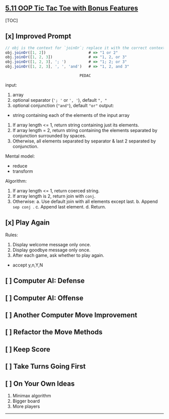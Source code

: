 ## [5.11 OOP Tic Tac Toe with Bonus Features](https://launchschool.com/lessons/93a83d87/assignments/9123ba93)

[TOC]

## [x] Improved Prompt

```javascript
// obj is the context for `joinOr`; replace it with the correct context.
obj.joinOr([1, 2])                   # => "1 or 2"
obj.joinOr([1, 2, 3])                # => "1, 2, or 3"
obj.joinOr([1, 2, 3], '; ')          # => "1; 2; or 3"
obj.joinOr([1, 2, 3], ', ', 'and')   # => "1, 2, and 3"
```

                                     PEDAC
input:
  1. array
  2. optional separator (`'; '` or `', '`), default `", "`
  3. optional conjunction (`"and"`), default `"or"`
output:
  - string containing each of the elements of the input array
  1. If array length <= 1, return string containing just its elements.
  2. If array length = 2, return string containing the elements separated by conjunction surrounded by spaces. 
  3. Otherwise, all elements separated by separator & last 2 separated by conjunction.

Mental model:
- reduce
- transform

Algorithm:
1. If array length <= 1, return coerced string.
2. If array length is 2, return join with ` conj `.
3. Otherwise:
   a. Use default join with all elements except last.
   b. Append `sep conj `.
   c. Append last element.
   d. Return.

## [x] Play Again

Rules:
1. Display welcome message only once.
2. Display goodbye message only once.
3. After each game, ask whether to play again.
  - accept y,n,Y,N

## [ ] Computer AI: Defense

## [ ] Computer AI: Offense

## [ ] Another Computer Move Improvement

## [ ] Refactor the Move Methods

## [ ] Keep Score

## [ ] Take Turns Going First

## [ ] On Your Own Ideas

1. Minimax algorithm
2. Bigger board
3. More players

---

